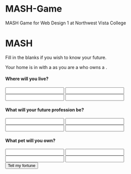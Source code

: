 # MASH-Game
MASH Game for Web Design 1 at Northwest Vista College

<!DOCTYPE html>
<html>

  <!-- HEAD SECTION STARTS -->
  <head>
    <meta charset="utf-8">
    <meta name="viewport" content="width=device-width, initial-scale=1, minimum-scale=0.5, maximum-scale=0.5, minimal-ui">
    <title>MASH</title>
    <link href="" rel="stylesheet">
    <link href="" rel="stylesheet">
  </head>
  <!-- HEAD SECTION ENDS -->

  <!-- BODY SECTION STARTS -->
  <body>
    <h1>MASH</h1>
    <p class="description">Fill in the blanks if you wish to know your future.</p>
    <form action="" method="post" id="mash">
      <div id="answers" class="hide">
        <p>Your home is in <span id="answer_1"></span> with a <span id="answer_3"></span> as you are a <span id="answer_2"></span> who owns a <span id="home"></span>.
      </div>
      <div class="bucket">
        <div class="choice-bucket">
          <h4 class="highlight">Where will you live?</h4>
          <input name="answer_1[]" type="text">
          <input name="answer_1[]" type="text">
          <input name="answer_1[]" type="text">
          <input name="answer_1[]" type="text">
        </div>
        <div class="choice-bucket">
          <h4 class="highlight">What will your future profession be?</h4>
          <input name="answer_2[]" type="text">
          <input name="answer_2[]" type="text">
          <input name="answer_2[]" type="text">
          <input name="answer_2[]" type="text">
        </div>
        <div class="choice-bucket">
          <h4 class="highlight">What pet will you own?</h4>
          <input name="answer_3[]" type"text">
          <input name="answer_3[]" type"text">
          <input name="answer_3[]" type"text">
          <input name="answer_3[]" type"text">
        </div>
      </div>
      <button type="submit" class="button-submit">Tell my fortune</button>
    </form>  
    <script src=""></script>
  </body>
  <!-- BODY SECTION ENDS -->

</html>
